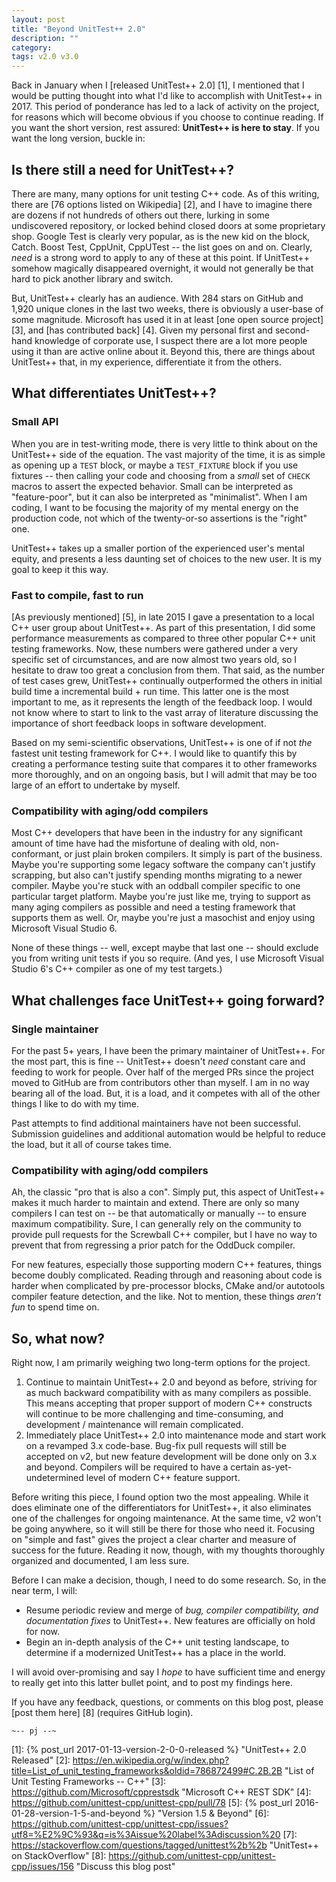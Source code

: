 ```yaml
---
layout: post
title: "Beyond UnitTest++ 2.0"
description: ""
category:
tags: v2.0 v3.0
---
```


Back in January when I [released UnitTest++ 2.0] [1], I mentioned that I would
be putting thought into what I'd like to accomplish with UnitTest++ in 2017.
This period of ponderance has led to a lack of activity on the project, for
reasons which will become obvious if you choose to continue reading. If you
want the short version, rest assured: **UnitTest++ is here to stay**. If you
want the long version, buckle in:

## Is there still a need for UnitTest++?
There are many, many options for unit testing C++ code. As of this writing,
there are [76 options listed on Wikipedia] [2], and I have to imagine there
are dozens if not hundreds of others out there, lurking in some undiscovered
repository, or locked behind closed doors at some proprietary shop. Google
Test is clearly very popular, as is the new kid on the block, Catch. Boost
Test, CppUnit, CppUTest -- the list goes on and on. Clearly, _need_ is a
strong word to apply to any of these at this point. If UnitTest++ somehow
magically disappeared overnight, it would not generally be that hard to pick
another library and switch.

But, UnitTest++ clearly has an audience. With 284 stars on GitHub and 1,920
unique clones in the last two weeks, there is obviously a user-base of some
magnitude. Microsoft has used it in at least [one open source project] [3],
and [has contributed back] [4]. Given my personal first and second-hand
knowledge of corporate use, I suspect there are a lot more people using it
than are active online about it. Beyond this, there are things about
UnitTest++ that, in my experience, differentiate it from the others.

## What differentiates UnitTest++?
### Small API
When you are in test-writing mode, there is very little to think about on the
UnitTest++ side of the equation. The vast majority of the time, it is as
simple as opening up a `TEST` block, or maybe a `TEST_FIXTURE` block if you
use fixtures -- then calling your code and choosing from a _small_ set of
`CHECK` macros to assert the expected behavior. Small can be interpreted as
"feature-poor", but it can also be interpreted as "minimalist". When I am
coding, I want to be focusing the majority of my mental energy on the
production code, not which of the twenty-or-so assertions is the "right" one.

UnitTest++ takes up a smaller portion of the experienced user's mental equity,
and presents a less daunting set of choices to the new user. It is my goal to
keep it this way.

### Fast to compile, fast to run
[As previously mentioned] [5], in late 2015 I gave a presentation to a local
C++ user group about UnitTest++. As part of this presentation, I did some
performance measurements as compared to three other popular C++ unit testing
frameworks. Now, these numbers were gathered under a very specific set of
circumstances, and are now almost two years old, so I hesitate to draw too
great a conclusion from them. That said, as the number of test cases grew,
UnitTest++ continually outperformed the others in initial build time a
incremental build + run time. This latter one is the most important to me, as
it represents the length of the feedback loop. I would not know where to start
to link to the vast array of literature discussing the importance of short
feedback loops in software development.

Based on my semi-scientific observations, UnitTest++ is one of if not _the_
fastest unit testing framework for C++. I would like to quantify this by
creating a performance testing suite that compares it to other frameworks more
thoroughly, and on an ongoing basis, but I will admit that may be too large of
an effort to undertake by myself.

### Compatibility with aging/odd compilers
Most C++ developers that have been in the industry for any significant amount
of time have had the misfortune of dealing with old, non-conformant, or just
plain broken compilers. It simply is part of the business. Maybe you're
supporting some legacy software the company can't justify scrapping, but also
can't justify spending months migrating to a newer compiler. Maybe you're
stuck with an oddball compiler specific to one particular target platform.
Maybe you're just like me, trying to support as many aging compilers as
possible and need a testing framework that supports them as well. Or, maybe
you're just a masochist and enjoy using Microsoft Visual Studio 6.

None of these things -- well, except maybe that last one -- should exclude you
from writing unit tests if you so require. (And yes, I use Microsoft Visual
Studio 6's C++ compiler as one of my test targets.)

## What challenges face UnitTest++ going forward?
### Single maintainer
For the past 5+ years, I have been the primary maintainer of UnitTest++. For
the most part, this is fine -- UnitTest++ doesn't _need_ constant care and
feeding to work for people. Over half of the merged PRs since the project
moved to GitHub are from contributors other than myself. I am in no way
bearing all of the load. But, it is a load, and it competes with all of the
other things I like to do with my time.

Past attempts to find additional maintainers have not been successful.
Submission guidelines and additional automation would be helpful to reduce the
load, but it all of course takes time.

### Compatibility with aging/odd compilers
Ah, the classic "pro that is also a con". Simply put, this aspect of
UnitTest++ makes it much harder to maintain and extend. There are only so many
compilers I can test on -- be that automatically or manually -- to ensure
maximum compatibility. Sure, I can generally rely on the community to provide
pull requests for the Screwball C++ compiler, but I have no way to prevent
that from regressing a prior patch for the OddDuck compiler.

For new features, especially those supporting modern C++ features, things
become doubly complicated. Reading through and reasoning about code is harder
when complicated by pre-processor blocks, CMake and/or autotools compiler
feature detection, and the like. Not to mention, these things _aren't fun_ to
spend time on.

## So, what now?
Right now, I am primarily weighing two long-term options for the project.

1. Continue to maintain UnitTest++ 2.0 and beyond as before, striving for as
much backward compatibility with as many compilers as possible. This means
accepting that proper support of modern C++ constructs will continue to be
more challenging and time-consuming, and development / maintenance will remain
complicated.
2. Immediately place UnitTest++ 2.0 into maintenance mode and start work on a
revamped 3.x code-base. Bug-fix pull requests will still be accepted on v2,
but new feature development will be done only on 3.x and beyond. Compilers
will be required to have a certain as-yet-undetermined level of modern C++
feature support.

Before writing this piece, I found option two the most appealing. While it
does eliminate one of the differentiators for UnitTest++, it also eliminates
one of the challenges for ongoing maintenance. At the same time, v2 won't be
going anywhere, so it will still be there for those who need it. Focusing on
"simple and fast" gives the project a clear charter and measure of success for
the future. Reading it now, though, with my thoughts thoroughly organized and
documented, I am less sure.

Before I can make a decision, though, I need to do some research. So, in the
near term, I will:

* Resume periodic review and merge of _bug, compiler compatibility, and
documentation fixes_ to UnitTest++. New features are officially on hold for
now.
* Begin an in-depth analysis of the C++ unit testing landscape, to determine
if a modernized UnitTest++ has a place in the world.

I will avoid over-promising and say I _hope_ to have sufficient time and
energy to really get into this latter bullet point, and to post my findings
here.

If you have any feedback, questions, or comments on this blog post, please [post them here] [8] (requires GitHub login).

`~-- pj --~`

[1]: {% post_url 2017-01-13-version-2-0-0-released %} "UnitTest++ 2.0 Released"
[2]: https://en.wikipedia.org/w/index.php?title=List_of_unit_testing_frameworks&oldid=786872499#C.2B.2B "List of Unit Testing Frameworks -- C++"
[3]: https://github.com/Microsoft/cpprestsdk "Microsoft C++ REST SDK"
[4]: https://github.com/unittest-cpp/unittest-cpp/pull/78
[5]: {% post_url 2016-01-28-version-1-5-and-beyond %} "Version 1.5 & Beyond"
[6]: https://github.com/unittest-cpp/unittest-cpp/issues?utf8=%E2%9C%93&q=is%3Aissue%20label%3Adiscussion%20
[7]: https://stackoverflow.com/questions/tagged/unittest%2b%2b "UnitTest++ on StackOverflow"
[8]: https://github.com/unittest-cpp/unittest-cpp/issues/156 "Discuss this blog post"
